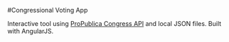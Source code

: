 #Congressional Voting App

Interactive tool using <a href="https://propublica.github.io/congress-api-docs/" target="_blank">ProPublica Congress API</a> and local JSON files. Built with AngularJS.